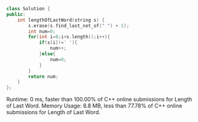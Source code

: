 ```c++
class Solution {
public:
    int lengthOfLastWord(string s) {
        s.erase(s.find_last_not_of(" ") + 1);
        int num=0;
        for(int i=0;i<s.length();i++){
            if(s[i]!=' '){
                num++;
            }else{
                num=0;
            }
        }
        return num;
    }
};
```
Runtime: 0 ms, faster than 100.00% of C++ online submissions for Length of Last Word.
Memory Usage: 8.8 MB, less than 77.78% of C++ online submissions for Length of Last Word.
